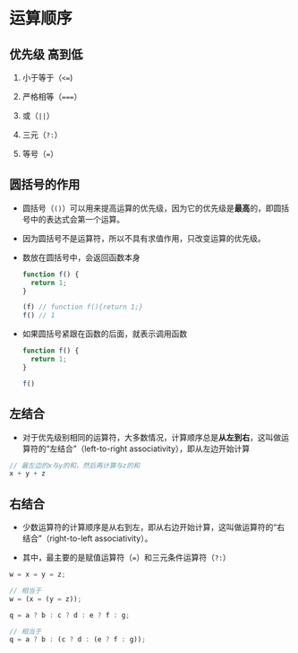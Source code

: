 # 运算顺序

## 优先级 高到低

  1.  小于等于（`<=`)

  2.  严格相等（`===`）

  3.  或（`||`）

  4.  三元（`?:`）

  5.  等号（`=`）

## 圆括号的作用

  - 圆括号（`()`）可以用来提高运算的优先级，因为它的优先级是**最高**的，即圆括号中的表达式会第一个运算。

  - 因为圆括号不是运算符，所以不具有求值作用，只改变运算的优先级。

  - 数放在圆括号中，会返回函数本身

    ```javascript
    function f() {
      return 1;
    }

    (f) // function f(){return 1;}
    f() // 1
    ```

  - 如果圆括号紧跟在函数的后面，就表示调用函数

    ```javascript
    function f() {
      return 1;
    }

    f()
    ```

## 左结合

  - 对于优先级别相同的运算符，大多数情况，计算顺序总是**从左到右**，这叫做运算符的“左结合”（left-to-right associativity），即从左边开始计算

  ```javascript
  // 最左边的x与y的和，然后再计算与z的和
  x + y + z
  ```

## 右结合

  - 少数运算符的计算顺序是从右到左，即从右边开始计算，这叫做运算符的“右结合”（right-to-left associativity）。

  - 其中，最主要的是赋值运算符（`=`）和三元条件运算符（`?:`）

  ```javascript
  w = x = y = z;

  // 相当于
  w = (x = (y = z));
  ```

  ```javascript
  q = a ? b : c ? d : e ? f : g;

  // 相当于
  q = a ? b : (c ? d : (e ? f : g));
  ```
